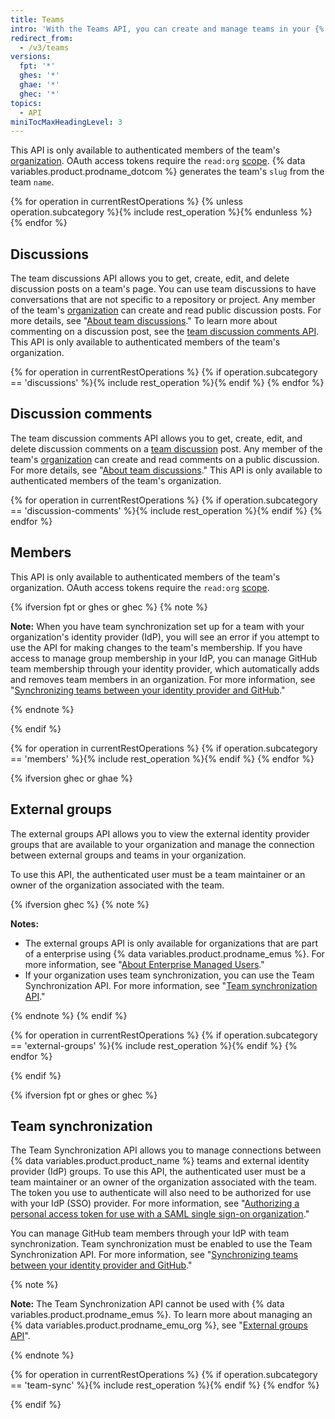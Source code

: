 ```yaml
---
title: Teams
intro: 'With the Teams API, you can create and manage teams in your {% data variables.product.product_name %} organization.'
redirect_from:
  - /v3/teams
versions:
  fpt: '*'
  ghes: '*'
  ghae: '*'
  ghec: '*'
topics:
  - API
miniTocMaxHeadingLevel: 3
---
```


This API is only available to authenticated members of the team's [organization](/rest/reference/orgs). OAuth access tokens require the `read:org` [scope](/apps/building-oauth-apps/understanding-scopes-for-oauth-apps/). {% data variables.product.prodname_dotcom %}  generates the team's `slug` from the team `name`.

{% for operation in currentRestOperations %}
  {% unless operation.subcategory %}{% include rest_operation %}{% endunless %}
{% endfor %}

## Discussions

The team discussions API allows you to get, create, edit, and delete discussion posts on a team's page. You can use team discussions to have conversations that are not specific to a repository or project. Any member of the team's [organization](/rest/reference/orgs) can create and read public discussion posts. For more details, see "[About team discussions](//organizations/collaborating-with-your-team/about-team-discussions/)." To learn more about commenting on a discussion post, see the [team discussion comments API](/rest/reference/teams#discussion-comments). This API is only available to authenticated members of the team's organization.

{% for operation in currentRestOperations %}
  {% if operation.subcategory == 'discussions' %}{% include rest_operation %}{% endif %}
{% endfor %}

## Discussion comments

The team discussion comments API allows you to get, create, edit, and delete discussion comments on a [team discussion](/rest/reference/teams#discussions) post. Any member of the team's [organization](/rest/reference/orgs) can create and read comments on a public discussion. For more details, see "[About team discussions](/organizations/collaborating-with-your-team/about-team-discussions/)." This API is only available to authenticated members of the team's organization.

{% for operation in currentRestOperations %}
  {% if operation.subcategory == 'discussion-comments' %}{% include rest_operation %}{% endif %}
{% endfor %}

## Members

This API is only available to authenticated members of the team's organization. OAuth access tokens require the `read:org` [scope](/apps/building-oauth-apps/understanding-scopes-for-oauth-apps/).

{% ifversion fpt or ghes or ghec %}
{% note %}

**Note:** When you have team synchronization set up for a team with your organization's identity provider (IdP), you will see an error if you attempt to use the API for making changes to the team's membership. If you have access to manage group membership in your IdP, you can manage GitHub team membership through your identity provider, which automatically adds and removes team members in an organization. For more information, see "<a href="/organizations/managing-saml-single-sign-on-for-your-organization/managing-team-synchronization-for-your-organization" class="dotcom-only">Synchronizing teams between your identity provider and GitHub</a>."

{% endnote %}

{% endif %}

{% for operation in currentRestOperations %}
  {% if operation.subcategory == 'members' %}{% include rest_operation %}{% endif %}
{% endfor %}

{% ifversion ghec or ghae %}
## External groups

The external groups API allows you to view the external identity provider groups that are available to your organization and manage the connection between external groups and teams in your organization.

To use this API, the authenticated user must be a team maintainer or an owner of the organization associated with the team.

{% ifversion ghec %}
{% note %}

**Notes:** 

- The external groups API is only available for organizations that are part of a enterprise using {% data variables.product.prodname_emus %}. For more information, see "[About Enterprise Managed Users](/admin/authentication/managing-your-enterprise-users-with-your-identity-provider/about-enterprise-managed-users)."
- If your organization uses team synchronization, you can use the Team Synchronization API. For more information, see "[Team synchronization API](#team-synchronization)."

{% endnote %}
{% endif %}

{% for operation in currentRestOperations %}
  {% if operation.subcategory == 'external-groups' %}{% include rest_operation %}{% endif %}
{% endfor %}

{% endif %}

{% ifversion fpt or ghes or ghec %}
## Team synchronization

The Team Synchronization API allows you to manage connections between {% data variables.product.product_name %} teams and external identity provider (IdP) groups. To use this API, the authenticated user must be a team maintainer or an owner of the organization associated with the team. The token you use to authenticate will also need to be authorized for use with your IdP (SSO) provider. For more information, see "<a href="/github/authenticating-to-github/authorizing-a-personal-access-token-for-use-with-saml-single-sign-on" class="dotcom-only">Authorizing a personal access token for use with a SAML single sign-on organization</a>."

You can manage GitHub team members through your IdP with team synchronization. Team synchronization must be enabled to use the Team Synchronization API. For more information, see "<a href="/organizations/managing-saml-single-sign-on-for-your-organization/managing-team-synchronization-for-your-organization" class="dotcom-only">Synchronizing teams between your identity provider and GitHub</a>."

{% note %}

**Note:** The Team Synchronization API cannot be used with {% data variables.product.prodname_emus %}. To learn more about managing an {% data variables.product.prodname_emu_org %}, see "[External groups API](/enterprise-cloud@latest/rest/reference/teams#external-groups)".

{% endnote %}

{% for operation in currentRestOperations %}
  {% if operation.subcategory == 'team-sync' %}{% include rest_operation %}{% endif %}
{% endfor %}

{% endif %}
